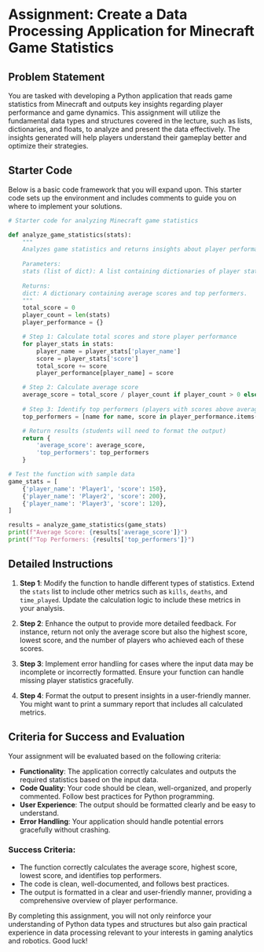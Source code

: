 # Assignment: Create a Data Processing Application for Minecraft Game Statistics

## Problem Statement
You are tasked with developing a Python application that reads game statistics from Minecraft and outputs key insights regarding player performance and game dynamics. This assignment will utilize the fundamental data types and structures covered in the lecture, such as lists, dictionaries, and floats, to analyze and present the data effectively. The insights generated will help players understand their gameplay better and optimize their strategies.

## Starter Code
Below is a basic code framework that you will expand upon. This starter code sets up the environment and includes comments to guide you on where to implement your solutions.

```python
# Starter code for analyzing Minecraft game statistics

def analyze_game_statistics(stats):
    """
    Analyzes game statistics and returns insights about player performance.
    
    Parameters:
    stats (list of dict): A list containing dictionaries of player statistics.
    
    Returns:
    dict: A dictionary containing average scores and top performers.
    """
    total_score = 0
    player_count = len(stats)
    player_performance = {}

    # Step 1: Calculate total scores and store player performance
    for player_stats in stats:
        player_name = player_stats['player_name']
        score = player_stats['score']
        total_score += score
        player_performance[player_name] = score

    # Step 2: Calculate average score
    average_score = total_score / player_count if player_count > 0 else 0
    
    # Step 3: Identify top performers (players with scores above average)
    top_performers = [name for name, score in player_performance.items() if score > average_score]

    # Return results (students will need to format the output)
    return {
        'average_score': average_score,
        'top_performers': top_performers
    }

# Test the function with sample data
game_stats = [
    {'player_name': 'Player1', 'score': 150},
    {'player_name': 'Player2', 'score': 200},
    {'player_name': 'Player3', 'score': 120},
]

results = analyze_game_statistics(game_stats)
print(f"Average Score: {results['average_score']}")
print(f"Top Performers: {results['top_performers']}")
```

## Detailed Instructions
1. **Step 1**: Modify the function to handle different types of statistics. Extend the `stats` list to include other metrics such as `kills`, `deaths`, and `time_played`. Update the calculation logic to include these metrics in your analysis.

2. **Step 2**: Enhance the output to provide more detailed feedback. For instance, return not only the average score but also the highest score, lowest score, and the number of players who achieved each of these scores.

3. **Step 3**: Implement error handling for cases where the input data may be incomplete or incorrectly formatted. Ensure your function can handle missing player statistics gracefully.

4. **Step 4**: Format the output to present insights in a user-friendly manner. You might want to print a summary report that includes all calculated metrics.

## Criteria for Success and Evaluation
Your assignment will be evaluated based on the following criteria:

- **Functionality**: The application correctly calculates and outputs the required statistics based on the input data.
- **Code Quality**: Your code should be clean, well-organized, and properly commented. Follow best practices for Python programming.
- **User Experience**: The output should be formatted clearly and be easy to understand.
- **Error Handling**: Your application should handle potential errors gracefully without crashing.

### Success Criteria:
- The function correctly calculates the average score, highest score, lowest score, and identifies top performers.
- The code is clean, well-documented, and follows best practices.
- The output is formatted in a clear and user-friendly manner, providing a comprehensive overview of player performance.

By completing this assignment, you will not only reinforce your understanding of Python data types and structures but also gain practical experience in data processing relevant to your interests in gaming analytics and robotics. Good luck!